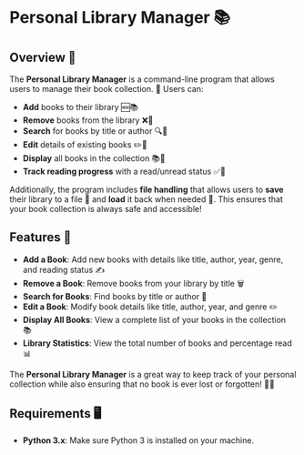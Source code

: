 # Personal Library Manager 📚

## Overview 📝

The **Personal Library Manager** is a command-line program that allows users to manage their book collection. 📖 Users can:

- **Add** books to their library 🆕📚
- **Remove** books from the library ❌📖
- **Search** for books by title or author 🔍📘
- **Edit** details of existing books ✏️📕
- **Display** all books in the collection 📚👀
- **Track reading progress** with a read/unread status ✅📅

Additionally, the program includes **file handling** that allows users to **save** their library to a file 💾 and **load** it back when needed 📂. This ensures that your book collection is always safe and accessible!

## Features 🌟

- **Add a Book**: Add new books with details like title, author, year, genre, and reading status ✍️
- **Remove a Book**: Remove books from your library by title 🗑️
- **Search for Books**: Find books by title or author 🔎
- **Edit a Book**: Modify book details like title, author, year, and genre ✏️
- **Display All Books**: View a complete list of your books in the collection 📚
- **Library Statistics**: View the total number of books and percentage read 📊

The **Personal Library Manager** is a great way to keep track of your personal collection while also ensuring that no book is ever lost or forgotten! 📖🎉

## Requirements 🖥️

- **Python 3.x**: Make sure Python 3 is installed on your machine.
